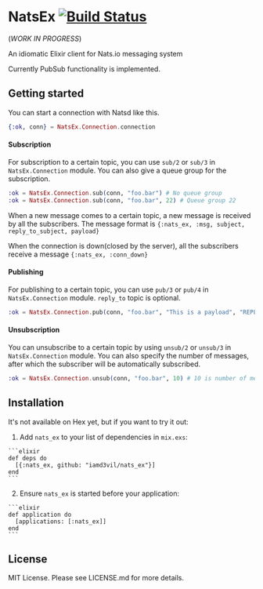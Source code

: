 # NatsEx [![Build Status](https://travis-ci.org/iamd3vil/nats_ex.svg?branch=master)](https://travis-ci.org/iamd3vil/nats_ex)

(*WORK IN PROGRESS*)

An idiomatic Elixir client for Nats.io messaging system

Currently PubSub functionality is implemented.

## Getting started

You can start a connection with Natsd like this.

```elixir
{:ok, conn} = NatsEx.Connection.connection
```

#### Subscription

For subscription to a certain topic, you can use `sub/2` or `sub/3` in `NatsEx.Connection` module. You can also give a queue group for the subscription.

```elixir
:ok = NatsEx.Connection.sub(conn, "foo.bar") # No queue group
:ok = NatsEx.Connection.sub(conn, "foo.bar", 22) # Queue group 22
```

When a new message comes to a certain topic, a new message is received by all the subscribers. The message format is `{:nats_ex, :msg, subject, reply_to_subject, payload}`

When the connection is down(closed by the server), all the subscribers receive a message `{:nats_ex, :conn_down}`

#### Publishing

For publishing to a certain topic, you can use `pub/3` or `pub/4` in `NatsEx.Connection` module. `reply_to` topic is optional.

```elixir
:ok = NatsEx.Connection.pub(conn, "foo.bar", "This is a payload", "REPLY_SUBJECT")
```

#### Unsubscription

You can unsubscribe to a certain topic by using `unsub/2` or `unsub/3` in `NatsEx.Connection` module. You can also specify the number of messages, after which the subscriber will be automatically subscribed.

```elixir
:ok = NatsEx.Connection.unsub(conn, "foo.bar", 10) # 10 is number of messages until unsubscription. This is optional
```

## Installation

It's not available on Hex yet, but if you want to try it out:

  1. Add `nats_ex` to your list of dependencies in `mix.exs`:

    ```elixir
    def deps do
      [{:nats_ex, github: "iamd3vil/nats_ex"}]
    end
    ```

  2. Ensure `nats_ex` is started before your application:

    ```elixir
    def application do
      [applications: [:nats_ex]]
    end
    ```

## License

MIT License. Please see LICENSE.md for more details.

